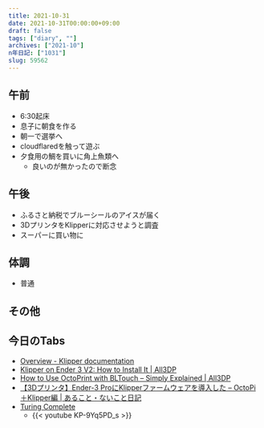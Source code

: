 ```yaml
---
title: 2021-10-31
date: 2021-10-31T00:00:00+09:00
draft: false
tags: ["diary", ""]
archives: ["2021-10"]
n年日記: ["1031"]
slug: 59562
---
```

## 午前
- 6:30起床
- 息子に朝食を作る
- 朝一で選挙へ
- cloudflaredを触って遊ぶ
- 夕食用の鯛を買いに角上魚類へ
  - 良いのが無かったので断念
## 午後
- ふるさと納税でブルーシールのアイスが届く
- 3DプリンタをKlipperに対応させようと調査
- スーパーに買い物に
## 体調
- 普通
## その他
## 今日のTabs
- [Overview - Klipper documentation](https://www.klipper3d.org/Overview.html)
- [Klipper on Ender 3 V2: How to Install It | All3DP](https://all3dp.com/2/klipper-ender-3-v2/)
- [How to Use OctoPrint with BLTouch – Simply Explained | All3DP](https://all3dp.com/2/octoprint-bltouch-guide/)
- [【3Dプリンタ】Ender-3 ProにKlipperファームウェアを導入した – OctoPi＋Klipper編 | あること・ないこと日記](https://terutakke.com/2021/05/ender-3-pro-octopi-klipper/)
- [Turing Complete](https://turingcomplete.game/)
  - {{< youtube KP-9Yq5PD_s >}}

